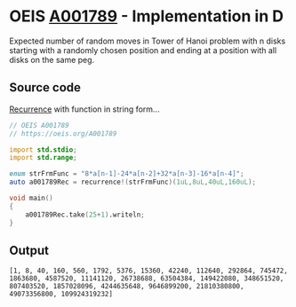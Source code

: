 # OEIS [A001789](https://oeis.org/A001789) - Implementation in D

Expected number of random moves in Tower of Hanoi problem with n disks starting with a randomly chosen position and ending at a position with all disks on the same peg.

## Source code

[Recurrence](https://dlang.org/library/std/range/recurrence.html) with function in string form...

```d
// OEIS A001789
// https://oeis.org/A001789

import std.stdio;
import std.range;

enum strFrmFunc = "8*a[n-1]-24*a[n-2]+32*a[n-3]-16*a[n-4]";
auto a001789Rec = recurrence!(strFrmFunc)(1uL,8uL,40uL,160uL);

void main()
{
	a001789Rec.take(25+1).writeln;
}
```

## Output


```text
[1, 8, 40, 160, 560, 1792, 5376, 15360, 42240, 112640, 292864, 745472, 1863680, 4587520, 11141120, 26738688, 63504384, 149422080, 348651520, 807403520, 1857028096, 4244635648, 9646899200, 21810380800, 49073356800, 109924319232]
```

